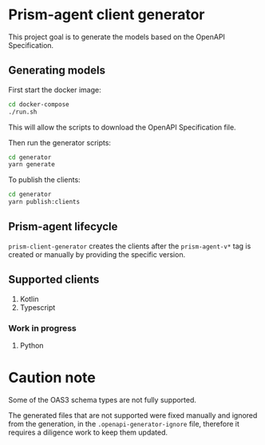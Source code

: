 # Prism-agent client generator

This project goal is to generate the models based on the OpenAPI Specification.

## Generating models

First start the docker image:

```bash
cd docker-compose
./run.sh
```

This will allow the scripts to download the OpenAPI Specification file.

Then run the generator scripts:

```bash
cd generator
yarn generate
```

To publish the clients:

```bash
cd generator
yarn publish:clients
```

## Prism-agent lifecycle

`prism-client-generator` creates the clients after the `prism-agent-v*` tag is created or manually by providing the specific version.

## Supported clients

1. Kotlin
2. Typescript

### Work in progress

1. Python

# Caution note

Some of the OAS3 schema types are not fully supported.

The generated files that are not supported were fixed manually and ignored from the generation, in the `.openapi-generator-ignore` file, therefore it requires a diligence work to keep them updated.

